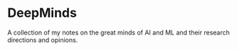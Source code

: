 # DeepMinds
A collection of my notes on the great minds of AI and ML and their research directions and opinions.
